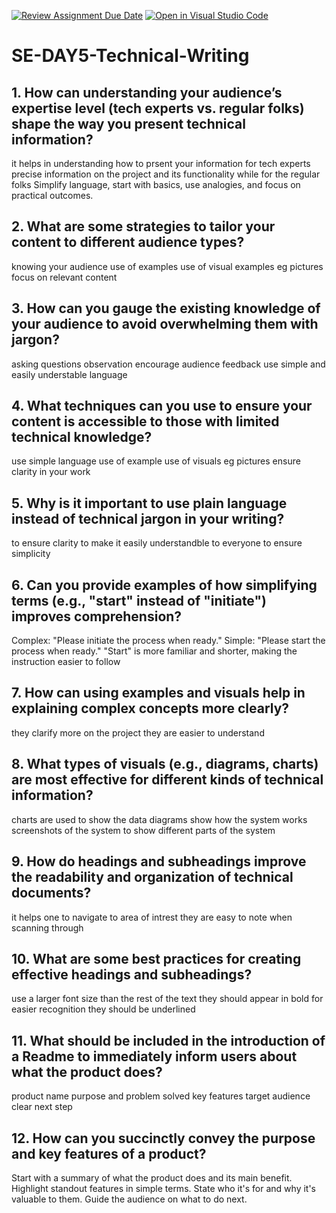 [![Review Assignment Due Date](https://classroom.github.com/assets/deadline-readme-button-22041afd0340ce965d47ae6ef1cefeee28c7c493a6346c4f15d667ab976d596c.svg)](https://classroom.github.com/a/zsAR-pyY)
[![Open in Visual Studio Code](https://classroom.github.com/assets/open-in-vscode-2e0aaae1b6195c2367325f4f02e2d04e9abb55f0b24a779b69b11b9e10269abc.svg)](https://classroom.github.com/online_ide?assignment_repo_id=18662996&assignment_repo_type=AssignmentRepo)
# SE-DAY5-Technical-Writing
## 1. How can understanding your audience’s expertise level (tech experts vs. regular folks) shape the way you present technical information?
it helps in understanding how to prsent your information for tech experts  precise information on the project and its functionality while for the regular folks Simplify language, start with basics, use analogies, and focus on practical outcomes.
## 2. What are some strategies to tailor your content to different audience types?
knowing your audience
use of examples
use of visual examples eg pictures
focus on relevant content
## 3. How can you gauge the existing knowledge of your audience to avoid overwhelming them with jargon?
asking questions
observation
encourage audience feedback
use simple and easily understable language
## 4. What techniques can you use to ensure your content is accessible to those with limited technical knowledge?
use simple language
use of example 
use of visuals eg pictures
ensure clarity in your work
## 5. Why is it important to use plain language instead of technical jargon in your writing?
to ensure clarity
to make it easily understandble to everyone
to ensure simplicity
## 6. Can you provide examples of how simplifying terms (e.g., "start" instead of "initiate") improves comprehension?
Complex: "Please initiate the process when ready."
Simple: "Please start the process when ready."
"Start" is more familiar and shorter, making the instruction easier to follow
## 7. How can using examples and visuals help in explaining complex concepts more clearly?
they clarify more on the project
they are easier to understand 
## 8. What types of visuals (e.g., diagrams, charts) are most effective for different kinds of technical information?
charts are used to show the data
diagrams show how the system works
screenshots of the system to show different parts of the system
## 9. How do headings and subheadings improve the readability and organization of technical documents?
it helps one to navigate to area of intrest they are easy to note when scanning through
## 10. What are some best practices for creating effective headings and subheadings?
use a larger font size than the rest of the text
they should appear in bold for easier recognition
they should be underlined 
## 11. What should be included in the introduction of a Readme to immediately inform users about what the product does?
product name
purpose and problem solved
key features
target audience
clear next step
## 12. How can you succinctly convey the purpose and key features of a product?
Start with a summary of what the product does and its main benefit.
Highlight standout features in simple terms.
State who it's for and why it's valuable to them.
Guide the audience on what to do next.
